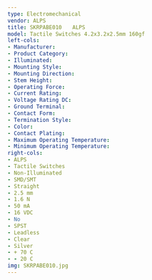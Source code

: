 ```yaml
---
type: Electromechanical
vendor: ALPS
title: SKRPABE010　　ALPS
model: Tactile Switches 4.2x3.2x2.5mm 160gf
left-cols: 
- Manufacturer: 
- Product Category: 
- Illuminated: 
- Mounting Style: 
- Mounting Direction: 
- Stem Height: 
- Operating Force: 
- Current Rating: 
- Voltage Rating DC: 
- Ground Terminal: 
- Contact Form: 
- Termination Style: 
- Color: 
- Contact Plating: 
- Maximum Operating Temperature: 
- Minimum Operating Temperature: 
right-cols: 
- ALPS
- Tactile Switches
- Non-Illuminated
- SMD/SMT
- Straight
- 2.5 mm
- 1.6 N
- 50 mA
- 16 VDC
- No
- SPST
- Leadless
- Clear
- Silver
- + 70 C
- - 20 C
img: SKRPABE010.jpg
---
```

